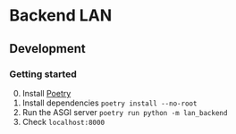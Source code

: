 # Backend LAN

## Development

### Getting started
0. Install [Poetry](https://python-poetry.org/)
1. Install dependencies
`poetry install --no-root`
2. Run the ASGI server
`poetry run python -m lan_backend`
3. Check `localhost:8000`